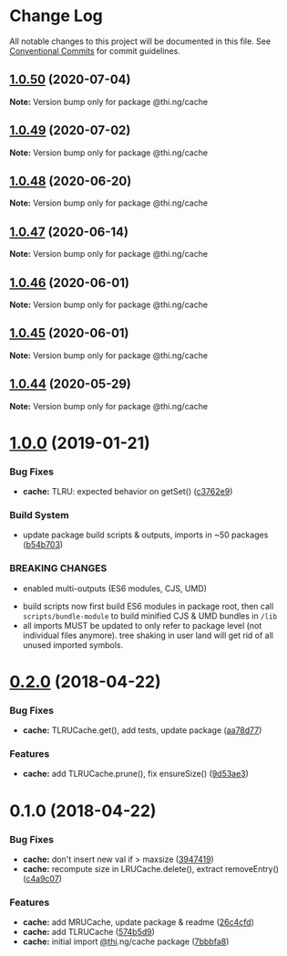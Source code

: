# Change Log

All notable changes to this project will be documented in this file.
See [Conventional Commits](https://conventionalcommits.org) for commit guidelines.

## [1.0.50](https://github.com/thi-ng/umbrella/compare/@thi.ng/cache@1.0.49...@thi.ng/cache@1.0.50) (2020-07-04)

**Note:** Version bump only for package @thi.ng/cache





## [1.0.49](https://github.com/thi-ng/umbrella/compare/@thi.ng/cache@1.0.48...@thi.ng/cache@1.0.49) (2020-07-02)

**Note:** Version bump only for package @thi.ng/cache





## [1.0.48](https://github.com/thi-ng/umbrella/compare/@thi.ng/cache@1.0.47...@thi.ng/cache@1.0.48) (2020-06-20)

**Note:** Version bump only for package @thi.ng/cache





## [1.0.47](https://github.com/thi-ng/umbrella/compare/@thi.ng/cache@1.0.46...@thi.ng/cache@1.0.47) (2020-06-14)

**Note:** Version bump only for package @thi.ng/cache





## [1.0.46](https://github.com/thi-ng/umbrella/compare/@thi.ng/cache@1.0.45...@thi.ng/cache@1.0.46) (2020-06-01)

**Note:** Version bump only for package @thi.ng/cache





## [1.0.45](https://github.com/thi-ng/umbrella/compare/@thi.ng/cache@1.0.44...@thi.ng/cache@1.0.45) (2020-06-01)

**Note:** Version bump only for package @thi.ng/cache





## [1.0.44](https://github.com/thi-ng/umbrella/compare/@thi.ng/cache@1.0.43...@thi.ng/cache@1.0.44) (2020-05-29)

**Note:** Version bump only for package @thi.ng/cache





# [1.0.0](https://github.com/thi-ng/umbrella/compare/@thi.ng/cache@0.2.40...@thi.ng/cache@1.0.0) (2019-01-21)

### Bug Fixes

* **cache:** TLRU: expected behavior on getSet() ([c3762e9](https://github.com/thi-ng/umbrella/commit/c3762e9))

### Build System

* update package build scripts & outputs, imports in ~50 packages ([b54b703](https://github.com/thi-ng/umbrella/commit/b54b703))

### BREAKING CHANGES

* enabled multi-outputs (ES6 modules, CJS, UMD)

- build scripts now first build ES6 modules in package root, then call
  `scripts/bundle-module` to build minified CJS & UMD bundles in `/lib`
- all imports MUST be updated to only refer to package level
  (not individual files anymore). tree shaking in user land will get rid of
  all unused imported symbols.

<a name="0.2.0"></a>
# [0.2.0](https://github.com/thi-ng/umbrella/compare/@thi.ng/cache@0.1.0...@thi.ng/cache@0.2.0) (2018-04-22)

### Bug Fixes

* **cache:** TLRUCache.get(), add tests, update package ([aa78d77](https://github.com/thi-ng/umbrella/commit/aa78d77))

### Features

* **cache:** add TLRUCache.prune(), fix ensureSize() ([9d53ae3](https://github.com/thi-ng/umbrella/commit/9d53ae3))

<a name="0.1.0"></a>
# 0.1.0 (2018-04-22)

### Bug Fixes

* **cache:** don't insert new val if > maxsize ([3947419](https://github.com/thi-ng/umbrella/commit/3947419))
* **cache:** recompute size in LRUCache.delete(), extract removeEntry() ([c4a9c07](https://github.com/thi-ng/umbrella/commit/c4a9c07))

### Features

* **cache:** add MRUCache, update package & readme ([26c4cfd](https://github.com/thi-ng/umbrella/commit/26c4cfd))
* **cache:** add TLRUCache ([574b5d9](https://github.com/thi-ng/umbrella/commit/574b5d9))
* **cache:** initial import [@thi](https://github.com/thi).ng/cache package ([7bbbfa8](https://github.com/thi-ng/umbrella/commit/7bbbfa8))
